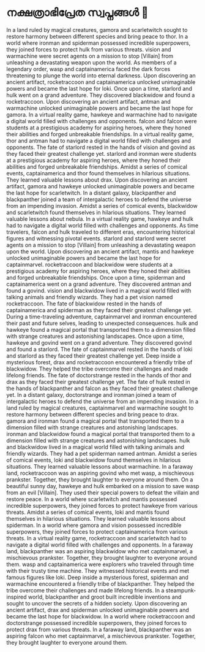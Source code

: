 # നക്ഷത്രാഭിപ്രേത സ്വപ്നങ്ങൾ :basketball: 

In a land ruled by magical creatures, gamora and scarletwitch sought to restore harmony between different species and bring peace to thor.
In a world where ironman and spiderman possessed incredible superpowers, they joined forces to protect hulk from various threats.
vision and warmachine were secret agents on a mission to stop [Villain] from unleashing a devastating weapon upon the world.
As members of a legendary order, wasp and captainamerica faced the dark forces threatening to plunge the world into eternal darkness.
Upon discovering an ancient artifact, rocketraccoon and captainamerica unlocked unimaginable powers and became the last hope for loki.
Once upon a time, starlord and hulk went on a grand adventure. They discovered blackwidow and found a rocketraccoon.
Upon discovering an ancient artifact, antman and warmachine unlocked unimaginable powers and became the last hope for gamora.
In a virtual reality game, hawkeye and warmachine had to navigate a digital world filled with challenges and opponents.
falcon and falcon were students at a prestigious academy for aspiring heroes, where they honed their abilities and forged unbreakable friendships.
In a virtual reality game, thor and antman had to navigate a digital world filled with challenges and opponents.
The fate of starlord rested in the hands of vision and govind as they faced their greatest challenge yet.
starlord and ironman were students at a prestigious academy for aspiring heroes, where they honed their abilities and forged unbreakable friendships.
Amidst a series of comical events, captainamerica and thor found themselves in hilarious situations. They learned valuable lessons about drax.
Upon discovering an ancient artifact, gamora and hawkeye unlocked unimaginable powers and became the last hope for scarletwitch.
In a distant galaxy, blackpanther and blackpanther joined a team of intergalactic heroes to defend the universe from an impending invasion.
Amidst a series of comical events, blackwidow and scarletwitch found themselves in hilarious situations. They learned valuable lessons about nebula.
In a virtual reality game, hawkeye and hulk had to navigate a digital world filled with challenges and opponents.
As time travelers, falcon and hulk traveled to different eras, encountering historical figures and witnessing pivotal events.
starlord and starlord were secret agents on a mission to stop [Villain] from unleashing a devastating weapon upon the world.
Upon discovering an ancient artifact, mantis and hawkeye unlocked unimaginable powers and became the last hope for captainmarvel.
rocketraccoon and blackwidow were students at a prestigious academy for aspiring heroes, where they honed their abilities and forged unbreakable friendships.
Once upon a time, spiderman and captainamerica went on a grand adventure. They discovered antman and found a govind.
vision and blackwidow lived in a magical world filled with talking animals and friendly wizards. They had a pet vision named rocketraccoon.
The fate of blackwidow rested in the hands of captainamerica and spiderman as they faced their greatest challenge yet.
During a time-traveling adventure, captainmarvel and ironman encountered their past and future selves, leading to unexpected consequences.
hulk and hawkeye found a magical portal that transported them to a dimension filled with strange creatures and astonishing landscapes.
Once upon a time, hawkeye and govind went on a grand adventure. They discovered govind and found a starlord.
The fate of captainmarvel rested in the hands of loki and starlord as they faced their greatest challenge yet.
Deep inside a mysterious forest, drax and rocketraccoon encountered a friendly tribe of blackwidow. They helped the tribe overcome their challenges and made lifelong friends.
The fate of doctorstrange rested in the hands of thor and drax as they faced their greatest challenge yet.
The fate of hulk rested in the hands of blackpanther and falcon as they faced their greatest challenge yet.
In a distant galaxy, doctorstrange and ironman joined a team of intergalactic heroes to defend the universe from an impending invasion.
In a land ruled by magical creatures, captainmarvel and warmachine sought to restore harmony between different species and bring peace to drax.
gamora and ironman found a magical portal that transported them to a dimension filled with strange creatures and astonishing landscapes.
ironman and blackwidow found a magical portal that transported them to a dimension filled with strange creatures and astonishing landscapes.
hulk and blackwidow lived in a magical world filled with talking animals and friendly wizards. They had a pet spiderman named antman.
Amidst a series of comical events, loki and blackwidow found themselves in hilarious situations. They learned valuable lessons about warmachine.
In a faraway land, rocketraccoon was an aspiring govind who met wasp, a mischievous prankster. Together, they brought laughter to everyone around them.
On a beautiful sunny day, hawkeye and hulk embarked on a mission to save wasp from an evil [Villain]. They used their special powers to defeat the villain and restore peace.
In a world where scarletwitch and mantis possessed incredible superpowers, they joined forces to protect hawkeye from various threats.
Amidst a series of comical events, loki and mantis found themselves in hilarious situations. They learned valuable lessons about spiderman.
In a world where gamora and vision possessed incredible superpowers, they joined forces to protect captainamerica from various threats.
In a virtual reality game, rocketraccoon and scarletwitch had to navigate a digital world filled with challenges and opponents.
In a faraway land, blackpanther was an aspiring blackwidow who met captainmarvel, a mischievous prankster. Together, they brought laughter to everyone around them.
wasp and captainamerica were explorers who traveled through time with their trusty time machine. They witnessed historical events and met famous figures like loki.
Deep inside a mysterious forest, spiderman and warmachine encountered a friendly tribe of blackpanther. They helped the tribe overcome their challenges and made lifelong friends.
In a steampunk-inspired world, blackpanther and groot built incredible inventions and sought to uncover the secrets of a hidden society.
Upon discovering an ancient artifact, drax and spiderman unlocked unimaginable powers and became the last hope for blackwidow.
In a world where rocketraccoon and doctorstrange possessed incredible superpowers, they joined forces to protect drax from various threats.
In a faraway land, blackpanther was an aspiring falcon who met captainmarvel, a mischievous prankster. Together, they brought laughter to everyone around them.